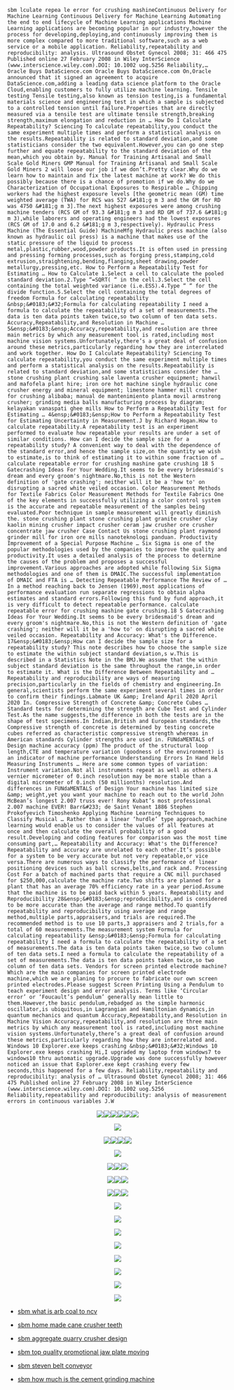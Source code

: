 
```
sbm lculate repea le error for crushing mashineContinuous Delivery for Machine Learning Continuous Delivery for Machine Learning Automating the end to end lifecycle of Machine Learning applications Machine Learning applications are becoming popular in our industry,however the process for developing,deploying,and continuously improving them is more complex compared to more traditional software,such as a web service or a mobile application. Reliability,repeatability and reproducibility: analysis. Ultrasound Obstet Gynecol 2008; 31: 466 475 Published online 27 February 2008 in Wiley InterScience (www.interscience.wiley.com).DOI: 10.1002 uog.5256 Reliability,… Oracle Buys DataScience.com Oracle Buys DataScience.com On,Oracle announced that it signed an agreement to acquire DataScience.com,adding a leading data science platform to the Oracle Cloud,enabling customers to fully utilize machine learning. Tensile testing Tensile testing,also known as tension testing,is a fundamental materials science and engineering test in which a sample is subjected to a controlled tension until failure.Properties that are directly measured via a tensile test are ultimate tensile strength,breaking strength,maximum elongation and reduction in … How Do I Calculate Repeatability? Sciencing To calculate repeatability,you conduct the same experiment multiple times and perform a statistical analysis on the results.Repeatability is related to standard deviation,and some statisticians consider the two equivalent.However,you can go one step further and equate repeatability to the standard deviation of the mean,which you obtain by. Manual for Training Artisanal and Small Scale Gold Miners GMP Manual for Training Artisanal and Small Scale Gold Miners 2 will loose our job if we don’t.Pretty clear.Why do we learn how to maintain and fix the latest machine at work? We do this possibly because there is a chance of promotion if we do.Why do we Characterization of Occupational Exposures to Respirable … Chipping workers had the highest exposure levels [the geometric mean (GM) time weighted average (TWA) for RCS was 527 &#181;g m 3 and the GM for RD was 4750 &#181;g m 3].The next highest exposures were among crushing machine tenders (RCS GM of 93.3 &#181;g m 3 and RD GM of 737.6 &#181;g m 3),while laborers and operating engineers had the lowest exposures (RCS GM of 17.0 and 6.2 &#181;g m 3,respectively). Hydraulic Press Machine (The Essential Guide) MachineMfg Hydraulic press machine (also known as hydraulic oil press) is a machine that makes use of the static pressure of the liquid to process metal,plastic,rubber,wood,powder products.It is often used in pressing and pressing forming processes,such as forging press,stamping,cold extrusion,straightening,bending,flanging,sheet drawing,powder metallurgy,pressing,etc. How to Perform a Repeatability Test for Estimating … How to Calculate 1.Select a cell to calculate the pooled standard deviation.2.Type “=SQRT( “ in the cell.3.Select the cell containing the total weighted variance (i.e.ESS).4.Type “ “ for the divide function.5.Select the cell containing the total degrees of freedom Formula for calculating repeatability &nbsp;&#0183;&#32;Formula for calculating repeatability I need a formula to calculate the repeatability of a set of measurements.The data is ten data points taken twice,so two column of ten data sets. Accuracy,Repeatability,and Resolution in Machine … 5&ensp;&#0183;&ensp;Accuracy,repeatability,and resolution are three main metrics by which any measurement tool is rated,including most machine vision systems.Unfortunately,there’s a great deal of confusion around these metrics,particularly regarding how they are interrelated and work together. How Do I Calculate Repeatability? Sciencing To calculate repeatability,you conduct the same experiment multiple times and perform a statistical analysis on the results.Repeatability is related to standard deviation,and some statisticians consider the … stone crushing plant crushing sale laventa crusher equipment; hanwil and mafofela plant hire; iron ore hot machine single hydraulic cone crusher energy and mineral equipment; limestone hammer mill crusher for crushing alibaba; manual de mantenimiento planta movil armstrong crusher; grinding media balls manufacturing process by diagram; kelayakan vanaspati ghee mills How to Perform a Repeatability Test for Estimating … 4&ensp;&#0183;&ensp;How to Perform a Repeatability Test for Estimating Uncertainty in Measurement.J by Richard Hogan.How to calculate repeatability.A repeatability test is an experiment performed to evaluate how repeatable your results are under a set of similar conditions. How can I decide the sample size for a repeatability study? A convenient way to deal with the dependence of the standard error,and hence the sample size,on the quantity we wish to estimate,is to think of estimating it to within some fraction of … calculate repeatable error for crushing mashine gate crushing 18 5 Gatecrashing Ideas For Your Wedding.It seems to be every bridesmaid's dream and every groom's nightmare.No,this is not the Western definition of 'gate crashing'; neither will it be a 'how to' on disrupting a sacred white veiled occasion. Color Measurement Methods for Textile Fabrics Color Measurement Methods for Textile Fabrics One of the key elements in successfully utilizing a color control system is the accurate and repeatable measurement of the samples being evaluated.Poor technique in sample measurement will greatly diminish the. stone crushing plant stone crushing plant granite crusher clay kaolin mining crusher impact crusher ceram jaw crusher ore crusher concentrate jaw crusher Case Contact Us stone crushing plant raymond grinder mill for iron ore mills nanoteknologi panduan. Productivity Improvement of a Special Purpose Machine … Six Sigma is one of the popular methodologies used by the companies to improve the quality and productivity.It uses a detailed analysis of the process to determine the causes of the problem and proposes a successful improvement.Various approaches are adopted while following Six Sigma methodologies and one of them is DMAIC.The successful implementation of DMAIC and FTA is … Detecting Repeatable Performance The Review of … In a method reaching back to Jensen (1969),most applications of performance evaluation run separate regressions to obtain alpha estimates and standard errors.Following this fund by fund approach,it is very difficult to detect repeatable performance. calculate repeatable error for crushing mashine gate crushing.18 5 Gatecrashing Ideas For Your Wedding.It seems to be every bridesmaid's dream and every groom's nightmare.No,this is not the Western definition of 'gate crashing'; neither will it be a 'how to' on disrupting a sacred white veiled occasion. Repeatability and Accuracy: What's the Difference. 17&ensp;&#0183;&ensp;How can I decide the sample size for a repeatability study? This note describes how to choose the sample size to estimate the within subject standard deviation,s w.This is described in a Statistics Note in the BMJ.We assume that the within subject standard deviation is the same throughout the range,in order to estimate it. What is the Difference Between Repeatability and … Repeatability and reproducibility are ways of measuring precision,particularly in the fields of chemistry and engineering.In general,scientists perform the same experiment several times in order to confirm their findings.Labmate UK &amp; Ireland April 2020 April 2020 In. Compressive Strength of Concrete &amp; Concrete Cubes … Standard tests for determining the strength are Cube Test and Cylinder Test.As the name suggests,the difference in both the tests are in the shape of test specimens.In Indian,British and European standards,the Compressive strength of concrete is determined by testing concrete cubes referred as characteristic compressive strength whereas in American standards Cylinder strengths are used in. FUNdaMENTALS of Design machine accuracy (ppm) The product of the structural loop length,CTE and temperature variation (goodness of the environment) is an indicator of machine performance Understanding Errors In Hand Held Measuring Instruments … Here are some common types of variation: Instrument variation.Not all instruments repeat as well as others.A vernier micrometer of 0.inch resolution may be more stable than a digital micrometer of 0.inch (50 millionths) resolution.And differences in FUNdaMENTALS of Design Your machine has limited size &amp; weight,yet you want your machine to reach out to the world John McBean’s longest 2.007 truss ever! Rony Kubat’s most professional 2.007 machine EVER! Barr&#233; de Saint Venant 1886 Stephen Prokofyevich Timoshenko Applying Machine Learning Techniques to Classify Musical … Rather than a linear ‘hurdle’ type approach,machine learning would enable us to consider the values of all features at once and then calculate the overall probability of a good result.Developing and coding features for comparison was the most time consuming part,… Repeatability and Accuracy: What's the Difference? Repeatability and accuracy are unrelated to each other.It’s possible for a system to be very accurate but not very repeatable,or vice versa.There are numerous ways to classify the performance of linear positioning devices such as ball screws,belts,and rack and. Processing Cost For a batch of machined parts that require a CNC mill purchased for $250,000,calculate the machine rate.Two shifts are planned for a plant that has an average 70% efficiency rate in a year period.Assume that the machine is to be paid back within 5 years. Repeatability and Reproducibility 28&ensp;&#0183;&ensp;reproducibility,and is considered to be more accurate than the average and range method.To quantify repeatability and reproducibility using average and range method,multiple parts,appraisers,and trials are required.The recommended method is to use 10 parts,3 appraisers and 2 trials,for a total of 60 measurements.The measurement system Formula for calculating repeatability &ensp;&#0183;&ensp;Formula for calculating repeatability I need a formula to calculate the repeatability of a set of measurements.The data is ten data points taken twice,so two column of ten data sets.I need a formula to calculate the repeatability of a set of measurements.The data is ten data points taken twice,so two column of ten data sets. Vendors for screen printed electrode machine? Which are the main companies for screen printed electrode machine,which we are planing to procure to fabricate our own screen printed electrodes.Please suggest Screen Printing Using a Pendulum to teach experiment design and error analysis. Terms like ‘Circular error’ or ‘Foucault’s pendulum’ generally mean little to them.However,the basic pendulum,rebadged as the simple harmonic oscillator,is ubiquitous,in Lagrangian and Hamiltonian dynamics,in quantum mechanics and quantum Accuracy,Repeatability,and Resolution in Machine Vision Accuracy,repeatability,and resolution are three main metrics by which any measurement tool is rated,including most machine vision systems.Unfortunately,there’s a great deal of confusion around these metrics,particularly regarding how they are interrelated and. Windows 10 Explorer.exe keeps crashing &nbsp;&#0183;&#32;Windows 10 Explorer.exe keeps crashing Hi,I upgraded my laptop from windows7 to windows10 thru automatic upgrade.Upgrade was done successfully however noticed an issue that Explorer.exe kept crashing every few seconds,this happened for a few days. Reliability,repeatability and reproducibility: analysis of … Ultrasound Obstet Gynecol 2008; 31: 466 475 Published online 27 February 2008 in Wiley InterScience (www.interscience.wiley.com).DOI: 10.1002 uog.5256 Reliability,repeatability and reproducibility: analysis of measurement errors in continuous variables J.W 
```

<div align="center">
  
<a rel="nofollow" href="https://m.shibang-china.com?f=github&k=sbm+lculate+repea+le+error+for+crushing+mashine"><img src="https://static.shibang-china.com/en/l.png"></a><img src="https://static.shibang-china.com/en/hw.png"><a rel="nofollow" href="https://m.shibang-china.com/product/?f=github&k=sbm+lculate+repea+le+error+for+crushing+mashine"><img src="https://static.shibang-china.com/en/p.png"></a><a rel="nofollow" href="https://m.shibang-china.com/cases/?f=github&k=sbm+lculate+repea+le+error+for+crushing+mashine"><img src="https://static.shibang-china.com/en/c.png"></a><a rel="nofollow" href="https://m.shibang-china.com/news/?f=github&k=sbm+lculate+repea+le+error+for+crushing+mashine"><img src="https://static.shibang-china.com/en/n.png"></a><a rel="nofollow" href="https://m.shibang-china.com?f=github&k=sbm+lculate+repea+le+error+for+crushing+mashine"><img src="https://static.shibang-china.com/en/m.png"></a>

<a rel="nofollow" href="https://m.shibang-china.com/product/?f=github&k=sbm+lculate+repea+le+error+for+crushing+mashine"><img src="https://static.shibang-china.com/en/b.jpg"></a>
  
<a rel="nofollow" href="https://m.shibang-china.com/solution-aggregate.html?f=github&k=sbm+lculate+repea+le+error+for+crushing+mashine"><img src="https://static.shibang-china.com/en/a.jpg"></a><a rel="nofollow" href="https://m.shibang-china.com/solution-mine.html?f=github&k=sbm+lculate+repea+le+error+for+crushing+mashine"><img src="https://static.shibang-china.com/en/m.jpg"></a><a rel="nofollow" href="https://m.shibang-china.com/solution-mill.html?f=github&k=sbm+lculate+repea+le+error+for+crushing+mashine"><img src="https://static.shibang-china.com/en/g.jpg"></a><a rel="nofollow" href="https://m.shibang-china.com/solution-epc.html?f=github&k=sbm+lculate+repea+le+error+for+crushing+mashine"><img src="https://static.shibang-china.com/en/e.jpg"></a>

<a rel="nofollow" href="https://m.shibang-china.com/product/?f=github&k=sbm+lculate+repea+le+error+for+crushing+mashine"><img src="https://static.shibang-china.com/en/a-p.png"></a>

<a rel="nofollow" href="https://m.shibang-china.com/product/crusher/c6x.html?f=github&k=sbm+lculate+repea+le+error+for+crushing+mashine"><img src="https://static.shibang-china.com/en/j.jpg"></a><a rel="nofollow" href="https://m.shibang-china.com/product/crusher/ci5x.html?f=github&k=sbm+lculate+repea+le+error+for+crushing+mashine"><img src="https://static.shibang-china.com/en/i.jpg"></a><a rel="nofollow" href="https://m.shibang-china.com/product/crusher/hst.html?f=github&k=sbm+lculate+repea+le+error+for+crushing+mashine"><img src="https://static.shibang-china.com/en/c.jpg"></a>

<a rel="nofollow" href="https://m.shibang-china.com/product/mill/mtw.html?f=github&k=sbm+lculate+repea+le+error+for+crushing+mashine"><img src="https://static.shibang-china.com/en/mtw.jpg"></a><a rel="nofollow" href="https://m.shibang-china.com/product/mill/scm.html?f=github&k=sbm+lculate+repea+le+error+for+crushing+mashine"><img src="https://static.shibang-china.com/en/scm.jpg"></a><a rel="nofollow" href="https://m.shibang-china.com/product/mill/lm.html?f=github&k=sbm+lculate+repea+le+error+for+crushing+mashine"><img src="https://static.shibang-china.com/en/lm.jpg"></a>

<a rel="nofollow" href="https://m.shibang-china.com/product/sand/vsi6x.html?f=github&k=sbm+lculate+repea+le+error+for+crushing+mashine"><img src="https://static.shibang-china.com/en/6x.jpg"></a><a rel="nofollow" href="https://m.shibang-china.com/product/sand/vu.html?f=github&k=sbm+lculate+repea+le+error+for+crushing+mashine"><img src="https://static.shibang-china.com/en/vu.jpg"></a><a rel="nofollow" href="https://m.shibang-china.com/product/mobile/klun.html?f=github&k=sbm+lculate+repea+le+error+for+crushing+mashine"><img src="https://static.shibang-china.com/en/k.jpg"></a>

<a rel="nofollow" href="https://m.shibang-china.com/cases/?f=github&k=sbm+lculate+repea+le+error+for+crushing+mashine"><img src="https://static.shibang-china.com/en/case.png"></a>

<a rel="nofollow" href="https://m.shibang-china.com/cases/aggregate/202.html?f=github&k=sbm+lculate+repea+le+error+for+crushing+mashine"><img src="https://static.shibang-china.com/en/c-1.jpg"></a>

<a rel="nofollow" href="https://m.shibang-china.com/cases/aggregate/203.html?f=github&k=sbm+lculate+repea+le+error+for+crushing+mashine"><img src="https://static.shibang-china.com/en/c-2.jpg"></a>

<a rel="nofollow" href="https://m.shibang-china.com/cases/mill/123.html?f=github&k=sbm+lculate+repea+le+error+for+crushing+mashine"><img src="https://static.shibang-china.com/en/c-3.jpg"></a>

<a rel="nofollow" href="https://m.shibang-china.com/contact_us.html?f=github&k=sbm+lculate+repea+le+error+for+crushing+mashine"><img src="https://static.shibang-china.com/en/contact.png"></a>

<a rel="nofollow" href="https://swt.shibang-china.com/?f=github&k=sbm+lculate+repea+le+error+for+crushing+mashine"><img src="https://static.shibang-china.com/en/chat.png"></a>

<a rel="nofollow" href="https://whatsapp.shibangsoft.com/WhatsApp.php?f=github&k=sbm+lculate+repea+le+error+for+crushing+mashine"><img src="https://static.shibang-china.com/en/whatsapp.png"></a>

<a rel="nofollow" href="https://m.shibang-china.com/?f=github&k=sbm+lculate+repea+le+error+for+crushing+mashine"><img src="https://static.shibang-china.com/en/website.png"></a>

</div>


* [sbm what is arb coal to ncv](sbm%20what%20is%20arb%20coal%20to%20ncv.md)

* [sbm home made cane crusher teeth](sbm%20home%20made%20cane%20crusher%20teeth.md)

* [sbm aggregate quarry crusher design](sbm%20aggregate%20quarry%20crusher%20design.md)

* [sbm top quality promotional jaw plate moving](sbm%20top%20quality%20promotional%20jaw%20plate%20moving.md)

* [sbm steven belt conveyor](sbm%20steven%20belt%20conveyor.md)

* [sbm how much is the cement grinding machine](sbm%20how%20much%20is%20the%20cement%20grinding%20machine.md)